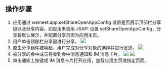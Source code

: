 ## 操作步骤
1. 应用通过 wemeet.app.setShareOpenAppConfig 设置是否展示顶部栏分享键以及分享内容。如应用未调用 JSAPI 设置 setShareOpenAppConfig，分享将默认展示，并配置分享页面为应用主页。
2. 用户单击顶部栏分享键进行分享。
![](https://qcloudimg.tencent-cloud.cn/raw/e60e6ef4c0ef8876321c34c2e95f53bb.png)
3. 原生分享组件被唤起，用户完成对分享对象的选择并进行发送。
![](https://qcloudimg.tencent-cloud.cn/raw/08fa6da83da1d86adc38f96feb9c6e4e.png)
4. 被分享的会中成员将收到会中消息通知和 IM 消息卡片。
![](https://qcloudimg.tencent-cloud.cn/raw/1b60d7a7714e54272c4e8a6958abc3d6.png)
![](https://qcloudimg.tencent-cloud.cn/raw/3be218ae1ae3f243b42c1d6de8b70a4d.png)
5. 单击通知上按键或 IM 消息卡片打开应用，加载应用主页或指定页面。
